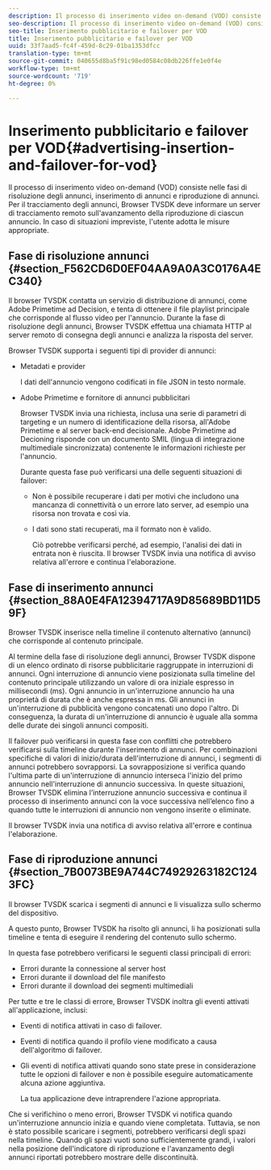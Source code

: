 ```yaml
---
description: Il processo di inserimento video on-demand (VOD) consiste nelle fasi di risoluzione degli annunci, inserimento di annunci e riproduzione di annunci. Per il tracciamento degli annunci, Browser TVSDK deve informare un server di tracciamento remoto sull'avanzamento della riproduzione di ciascun annuncio. In caso di situazioni impreviste, l'utente adotta le misure appropriate.
seo-description: Il processo di inserimento video on-demand (VOD) consiste nelle fasi di risoluzione degli annunci, inserimento di annunci e riproduzione di annunci. Per il tracciamento degli annunci, Browser TVSDK deve informare un server di tracciamento remoto sull'avanzamento della riproduzione di ciascun annuncio. In caso di situazioni impreviste, l'utente adotta le misure appropriate.
seo-title: Inserimento pubblicitario e failover per VOD
title: Inserimento pubblicitario e failover per VOD
uuid: 33f7aad5-fc4f-459d-8c29-01ba1353dfcc
translation-type: tm+mt
source-git-commit: 040655d8ba5f91c98ed0584c08db226ffe1e0f4e
workflow-type: tm+mt
source-wordcount: '719'
ht-degree: 0%

---
```



# Inserimento pubblicitario e failover per VOD{#advertising-insertion-and-failover-for-vod}

Il processo di inserimento video on-demand (VOD) consiste nelle fasi di risoluzione degli annunci, inserimento di annunci e riproduzione di annunci. Per il tracciamento degli annunci, Browser TVSDK deve informare un server di tracciamento remoto sull&#39;avanzamento della riproduzione di ciascun annuncio. In caso di situazioni impreviste, l&#39;utente adotta le misure appropriate.

## Fase di risoluzione annunci {#section_F562CD6D0EF04AA9A0A3C0176A4EC340}

Il browser TVSDK contatta un servizio di distribuzione di annunci, come  Adobe Primetime ad Decision, e tenta di ottenere il file playlist principale che corrisponde al flusso video per l&#39;annuncio. Durante la fase di risoluzione degli annunci, Browser TVSDK effettua una chiamata HTTP al server remoto di consegna degli annunci e analizza la risposta del server.

Browser TVSDK supporta i seguenti tipi di provider di annunci:

* Metadati e provider

   I dati dell&#39;annuncio vengono codificati in file JSON in testo normale.
*  Adobe Primetime e fornitore di annunci pubblicitari

   Browser TVSDK invia una richiesta, inclusa una serie di parametri di targeting e un numero di identificazione della risorsa, all&#39;Adobe Primetime  e al server back-end decisionale.  Adobe Primetime ad Decioning risponde con un documento SMIL (lingua di integrazione multimediale sincronizzata) contenente le informazioni richieste per l&#39;annuncio.

   Durante questa fase può verificarsi una delle seguenti situazioni di failover:

   * Non è possibile recuperare i dati per motivi che includono una mancanza di connettività o un errore lato server, ad esempio una risorsa non trovata e così via.
   * I dati sono stati recuperati, ma il formato non è valido.

      Ciò potrebbe verificarsi perché, ad esempio, l&#39;analisi dei dati in entrata non è riuscita.
   Il browser TVSDK invia una notifica di avviso relativa all&#39;errore e continua l&#39;elaborazione.

## Fase di inserimento annunci {#section_88A0E4FA12394717A9D85689BD11D59F}

Browser TVSDK inserisce nella timeline il contenuto alternativo (annunci) che corrisponde al contenuto principale.

Al termine della fase di risoluzione degli annunci, Browser TVSDK dispone di un elenco ordinato di risorse pubblicitarie raggruppate in interruzioni di annunci. Ogni interruzione di annuncio viene posizionata sulla timeline del contenuto principale utilizzando un valore di ora iniziale espresso in millisecondi (ms). Ogni annuncio in un&#39;interruzione annuncio ha una proprietà di durata che è anche espressa in ms. Gli annunci in un&#39;interruzione di pubblicità vengono concatenati uno dopo l&#39;altro. Di conseguenza, la durata di un&#39;interruzione di annuncio è uguale alla somma delle durate dei singoli annunci compositi.

Il failover può verificarsi in questa fase con conflitti che potrebbero verificarsi sulla timeline durante l&#39;inserimento di annunci. Per combinazioni specifiche di valori di inizio/durata dell&#39;interruzione di annunci, i segmenti di annunci potrebbero sovrapporsi. La sovrapposizione si verifica quando l&#39;ultima parte di un&#39;interruzione di annuncio interseca l&#39;inizio del primo annuncio nell&#39;interruzione di annuncio successiva. In queste situazioni, Browser TVSDK elimina l’interruzione annuncio successiva e continua il processo di inserimento annunci con la voce successiva nell’elenco fino a quando tutte le interruzioni di annuncio non vengono inserite o eliminate.

Il browser TVSDK invia una notifica di avviso relativa all&#39;errore e continua l&#39;elaborazione.

## Fase di riproduzione annunci {#section_7B0073BE9A744C74929263182C1243FC}

Il browser TVSDK scarica i segmenti di annunci e li visualizza sullo schermo del dispositivo.

A questo punto, Browser TVSDK ha risolto gli annunci, li ha posizionati sulla timeline e tenta di eseguire il rendering del contenuto sullo schermo.

In questa fase potrebbero verificarsi le seguenti classi principali di errori:

* Errori durante la connessione al server host
* Errori durante il download del file manifesto
* Errori durante il download dei segmenti multimediali

Per tutte e tre le classi di errore, Browser TVSDK inoltra gli eventi attivati all&#39;applicazione, inclusi:

* Eventi di notifica attivati in caso di failover.
* Eventi di notifica quando il profilo viene modificato a causa dell&#39;algoritmo di failover.
* Gli eventi di notifica attivati quando sono state prese in considerazione tutte le opzioni di failover e non è possibile eseguire automaticamente alcuna azione aggiuntiva.

   La tua applicazione deve intraprendere l&#39;azione appropriata.

Che si verifichino o meno errori, Browser TVSDK vi notifica quando un&#39;interruzione annuncio inizia e quando viene completata. Tuttavia, se non è stato possibile scaricare i segmenti, potrebbero verificarsi degli spazi nella timeline. Quando gli spazi vuoti sono sufficientemente grandi, i valori nella posizione dell&#39;indicatore di riproduzione e l&#39;avanzamento degli annunci riportati potrebbero mostrare delle discontinuità.
